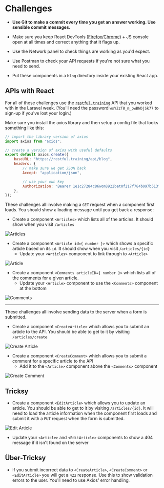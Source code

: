 # Challenges

- **Use Git to make a commit every time you get an answer working. Use sensible commit messages.**

- Make sure you keep React DevTools ([Firefox](https://addons.mozilla.org/en-US/firefox/addon/react-devtools/)/[Chrome](https://chrome.google.com/webstore/detail/react-developer-tools/fmkadmapgofadopljbjfkapdkoienihi)) + JS console open at all times and correct anything that it flags up.

- Use the Network panel to check things are working as you'd expect.

- Use Postman to check your API requests if you're not sure what you need to send.

- Put these components in a `blog` directory inside your existing React app.

## APIs with React

For all of these challenges use the [`restful.training`](https://github.com/develop-me/restful.training#restfultraining) API that you worked with in the Laravel week. (You'll need the password `wsYZzT8_m_pwBNDjSk77` to sign-up if you've lost your login.)

Make sure you install the axios library and then setup a config file that looks something like this:

```javascript
// import the library version of axios
import axios from "axios";

// create a version of axios with useful defaults
export default axios.create({
    baseURL: "https://restful.training/api/blog",
    headers: {
        // make sure we get JSON back
        Accept: "application/json",

        // use your own key
        Authorization: "Bearer 1e1c27284c86wom8922bat0f217f784b097b513",
    },
});
```

These challenges all involve making a `GET` request when a component first loads. You should show a loading message until you get back a response:

- Create a component `<Articles>` which lists all of the articles. It should show when you visit `/articles`

![Articles](img/articles.png)

- Create a component `<Article id={ number }>` which shows a specific article based on its `id`. It should show when you visit `/articles/{id}`
    - Update your `<Articles>` component to link through to `<Article>`

![Article](img/article.png)

- Create a component `<Comments articleID={ number }>` which lists all of the comments for a given article.
    - Update your `<Article>` component to use the `<Comments>` component at the bottom

![Comments](img/comments.png)

---

These challenges all involve sending data to the server when a form is submitted.

- Create a component `<CreateArticle>` which allows you to submit an article to the API. You should be able to get to it by visiting `/articles/create`

![Create Article](img/create-article.png)

- Create a component `<CreateComment>` which allows you to submit a comment for a specific article to the API
    - Add it to the `<Article>` component  above the `<Comments>` component

![Create Comment](img/create-comment.png)


## Tricksy

- Create a component `<EditArticle>` which allows you to update an article. You should be able to get to it by visiting `/articles/{id}`. It will need to load the article information when the component first loads and submit it with a `PUT` request when the form is submitted.

![Edit Article](img/edit-article.png)

- Update your `<Article>` and `<EditArticle>` components to show a 404 message if it isn't found on the server

## Über-Tricksy

- If you submit incorrect data to `<CreateArticle>`, `<CreateComment>` or `<EditArticle>` you will get a `422` response. Use this to show validation errors to the user. You'll need to use Axios' error handling.

